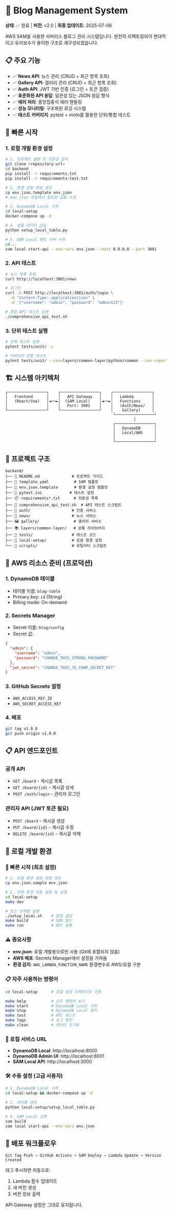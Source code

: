 # 🎉 Blog Management System

**상태**: ✅ 완료 | **버전**: v2.0 | **최종 업데이트**: 2025-07-06

AWS SAM을 사용한 서버리스 블로그 관리 시스템입니다. 완전히 리팩토링되어 현대적이고 유지보수가 용이한 구조로 재구성되었습니다.

## 📋 주요 기능

- ✅ **News API**: 뉴스 관리 (CRUD + 최근 항목 조회)
- ✅ **Gallery API**: 갤러리 관리 (CRUD + 최근 항목 조회)  
- ✅ **Auth API**: JWT 기반 인증 (로그인 + 토큰 검증)
- ✅ **표준화된 API 응답**: 일관성 있는 JSON 응답 형식
- ✅ **에러 처리**: 중앙집중식 에러 핸들링
- ✅ **성능 모니터링**: 구조화된 로깅 시스템
- ✅ **테스트 커버리지**: pytest + moto를 활용한 단위/통합 테스트

## 🚀 빠른 시작

### 1. 로컬 개발 환경 설정

```bash
# 1. 프로젝트 클론 및 의존성 설치
git clone <repository-url>
cd backend
pip install -r requirements.txt
pip install -r requirements-test.txt

# 2. 환경 설정 파일 생성
cp env.json.template env.json
# env.json 파일에서 필요한 값들 수정

# 3. DynamoDB Local 시작
cd local-setup
docker-compose up -d

# 4. 샘플 데이터 삽입
python setup_local_table.py

# 5. SAM Local API 서버 시작
cd ..
sam local start-api --env-vars env.json --host 0.0.0.0 --port 3001
```

### 2. API 테스트

```bash
# 뉴스 목록 조회
curl http://localhost:3001/news

# 로그인
curl -X POST http://localhost:3001/auth/login \
  -H "Content-Type: application/json" \
  -d '{"username": "admin", "password": "admin123"}'

# 종합 API 테스트 실행
./comprehensive_api_test.sh
```

### 3. 단위 테스트 실행

```bash
# 전체 테스트 실행
pytest tests/unit/ -v

# 커버리지 포함 테스트
pytest tests/unit/ --cov=layers/common-layer/python/common --cov-report=html
```

## 🏗️ 시스템 아키텍처

```
┌─────────────────┐    ┌─────────────────┐    ┌─────────────────┐
│   Frontend      │    │   API Gateway   │    │   Lambda        │
│   (React/Vue)   │◄──►│  (SAM Local)    │◄──►│   Functions     │
│                 │    │   Port: 3001    │    │   (Auth/News/   │
└─────────────────┘    └─────────────────┘    │    Gallery)     │
                                               └─────────────────┘
                                                        │
                                               ┌─────────────────┐
                                               │   DynamoDB      │
                                               │   Local/AWS     │
                                               │                 │
                                               └─────────────────┘
```

## 📁 프로젝트 구조

```
backend/
├── 📄 README.md              # 프로젝트 가이드
├── 📄 template.yaml           # SAM 템플릿
├── 📄 env.json.template       # 환경 설정 템플릿
├── 🔧 pytest.ini            # 테스트 설정
├── 📦 requirements*.txt      # 의존성 목록
├── 🧪 comprehensive_api_test.sh  # API 테스트 스크립트
├── 🔐 auth/                  # 인증 서비스
├── 📰 news/                  # 뉴스 서비스
├── 🖼️ gallery/               # 갤러리 서비스
├── 📚 layers/common-layer/   # 공통 라이브러리
├── 🧪 tests/                 # 테스트 코드
├── 🐳 local-setup/           # 로컬 환경 설정
└── 📜 scripts/               # 유틸리티 스크립트
```

## 🎯 AWS 리소스 준비 (프로덕션)

### 1. DynamoDB 테이블
- 테이블 이름: `blog-table`
- Primary key: `id` (String)
- Billing mode: On-demand

### 2. Secrets Manager
- Secret 이름: `blog/config`
- Secret 값:
```json
{
  "admin": {
    "username": "admin",
    "password": "CHANGE_THIS_STRONG_PASSWORD"
  },
  "jwt_secret": "CHANGE_THIS_32_CHAR_SECRET_KEY"
}
```

### 3. GitHub Secrets 설정
- `AWS_ACCESS_KEY_ID`
- `AWS_SECRET_ACCESS_KEY`

### 4. 배포
```bash
git tag v1.0.0
git push origin v1.0.0
```

## 📋 API 엔드포인트

### 공개 API
- `GET /board` - 게시글 목록
- `GET /board/{id}` - 게시글 상세
- `POST /auth/login` - 관리자 로그인

### 관리자 API (JWT 토큰 필요)
- `POST /board` - 게시글 생성
- `PUT /board/{id}` - 게시글 수정
- `DELETE /board/{id}` - 게시글 삭제

## 🧪 로컬 개발 환경

### 🚀 빠른 시작 (최초 설정)
```bash
# 1. 로컬 환경 설정 파일 생성
cp env.json.sample env.json

# 2. 전체 환경 자동 설정 및 실행
cd local-setup
make dev

# 또는 단계별 실행
./setup_local.sh    # 환경 설정
make build          # SAM 빌드  
make run            # API 실행
```

### ⚠️ 중요사항
- **env.json**: 로컬 개발용으로만 사용 (Git에 포함되지 않음)
- **AWS 배포**: Secrets Manager에서 설정을 가져옴
- **환경 감지**: `AWS_LAMBDA_FUNCTION_NAME` 환경변수로 AWS/로컬 구분

### 📋 자주 사용하는 명령어
```bash
cd local-setup      # 로컬 설정 디렉토리로 이동

make help           # 모든 명령어 보기
make start          # DynamoDB Local 시작
make stop           # DynamoDB Local 중지
make test           # API 테스트
make logs           # 로그 확인
make clean          # 데이터 초기화
```

### 🔗 로컬 서비스 URL
- **DynamoDB Local**: http://localhost:8000
- **DynamoDB Admin UI**: http://localhost:8001  
- **SAM Local API**: http://localhost:3000

### 🛠️ 수동 설정 (고급 사용자)
```bash
# 1. DynamoDB Local 시작
cd local-setup && docker-compose up -d

# 2. 테이블 생성
python local-setup/setup_local_table.py

# 3. SAM Local 실행
sam build
sam local start-api --env-vars env.json
```

## 🔄 배포 워크플로우

```
Git Tag Push → GitHub Actions → SAM Deploy → Lambda Update → Version Created
```

태그 푸시하면 자동으로:
1. Lambda 함수 업데이트
2. 새 버전 생성
3. 버전 정보 출력

API Gateway 설정은 그대로 유지됩니다.